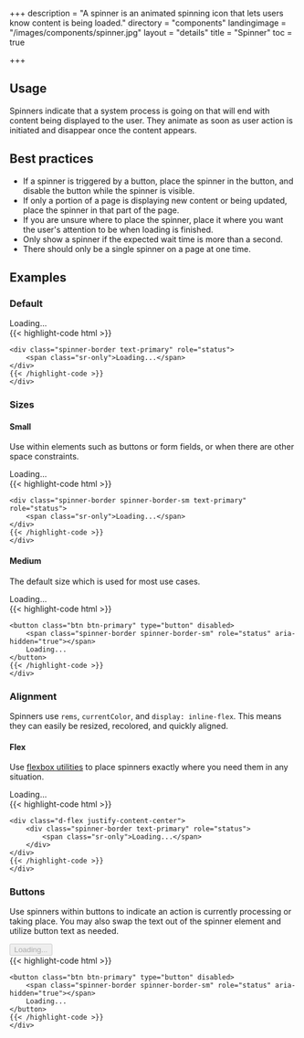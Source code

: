+++
description = "A spinner is an animated spinning icon that lets users know content is being loaded."
directory = "components"
landingimage = "/images/components/spinner.jpg"
layout = "details"
title = "Spinner"
toc = true

+++
## Usage

Spinners indicate that a system process is going on that will end with content being displayed to the user. They animate as soon as user action is initiated and disappear once the content appears.

## Best practices

* If a spinner is triggered by a button, place the spinner in the button, and disable the button while the spinner is visible.
* If only a portion of a page is displaying new content or being updated, place the spinner in that part of the page.
* If you are unsure where to place the spinner, place it where you want the user's attention to be when loading is finished.
* Only show a spinner if the expected wait time is more than a second.
* There should only be a single spinner on a page at one time.


## Examples

### Default

<div class="ds-code-example">
  <div class="ds-code-example__showcase">
    <div class="spinner-border text-primary" role="status">
        <span class="sr-only">Loading...</span>
    </div>
  </div>
  <div class="ds-code-example__code">
    {{< highlight-code html >}}

    <div class="spinner-border text-primary" role="status">
        <span class="sr-only">Loading...</span>
    </div>
    {{< /highlight-code >}}
    </div>
</div>


### Sizes

#### Small
Use within elements such as buttons or form fields, or when there are other space constraints.

<div class="ds-code-example">
  <div class="ds-code-example__showcase">
        <div class="spinner-border spinner-border-sm text-primary" role="status">
            <span class="sr-only">Loading...</span>
        </div>
    </div>
  <div class="ds-code-example__code">
    {{< highlight-code html >}}

    <div class="spinner-border spinner-border-sm text-primary" role="status">
        <span class="sr-only">Loading...</span>
    </div>
    {{< /highlight-code >}}
    </div>
</div>

#### Medium
The default size which is used for most use cases.

<div class="ds-code-example">
  <div class="ds-code-example__showcase">
        <div class="spinner-border text-primary" role="status">
            <span class="sr-only">Loading...</span>
        </div>
    </div>
  <div class="ds-code-example__code">
    {{< highlight-code html >}}

    <button class="btn btn-primary" type="button" disabled>
        <span class="spinner-border spinner-border-sm" role="status" aria-hidden="true"></span>
        Loading...
    </button>
    {{< /highlight-code >}}
    </div>
</div>


### Alignment
Spinners use `rems`, `currentColor`, and `display: inline-flex`. This means they can easily be resized, recolored, and quickly aligned.

#### Flex
Use [flexbox utilities](https://getbootstrap.com/docs/4.3/utilities/flex/) to place spinners exactly where you need them in any situation.


<div class="ds-code-example">
  <div class="ds-code-example__showcase">
    <div class="d-flex justify-content-center">
        <div class="spinner-border text-primary" role="status">
            <span class="sr-only">Loading...</span>
        </div>
    </div>
  </div>
  <div class="ds-code-example__code">
    {{< highlight-code html >}}

    <div class="d-flex justify-content-center">
        <div class="spinner-border text-primary" role="status">
            <span class="sr-only">Loading...</span>
        </div>
    </div>
    {{< /highlight-code >}}
    </div>
</div>


### Buttons
Use spinners within buttons to indicate an action is currently processing or taking place. You may also swap the text out of the spinner element and utilize button text as needed.

<div class="ds-code-example">
  <div class="ds-code-example__showcase">
    <button class="btn btn-primary" type="button" disabled>
        <span class="spinner-border spinner-border-sm" role="status" aria-hidden="true"></span>
        Loading...
    </button>
  </div>
  <div class="ds-code-example__code">
    {{< highlight-code html >}}

    <button class="btn btn-primary" type="button" disabled>
        <span class="spinner-border spinner-border-sm" role="status" aria-hidden="true"></span>
        Loading...
    </button>
    {{< /highlight-code >}}
    </div>
</div>